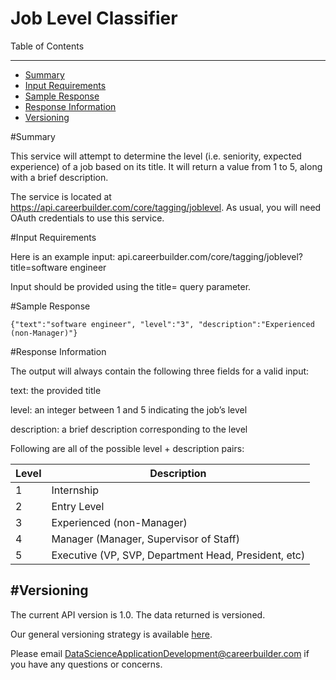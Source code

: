 Job Level Classifier
=================


Table of Contents
_______________

- [Summary](#summary)
- [Input Requirements](#input-requirements)
- [Sample Response](#sample-response)
- [Response Information](#response-information)
- [Versioning](#versioning)


#Summary
 
This service will attempt to determine the level (i.e. seniority, expected experience) of a job based on its title. It will return a value from 1 to 5, along with a brief description.
 
The service is located at https://api.careerbuilder.com/core/tagging/joblevel. As usual, you will need OAuth credentials to use this service.


#Input Requirements

 
Here is an example input:
api.careerbuilder.com/core/tagging/joblevel?title=software engineer
 
Input should be provided using the title= query parameter. 


#Sample Response

```
{"text":"software engineer", "level":"3", "description":"Experienced (non-Manager)"}
```

#Response Information


The output will always contain the following three fields for a valid input:
 
text: the provided title

level: an integer between 1 and 5 indicating the job’s level

description: a brief description corresponding to the level
 
Following are all of the possible level + description pairs:

| Level | Description                                          |
|-------|------------------------------------------------------|
| 1     | Internship                                           |
| 2     | Entry Level                                          |
| 3     | Experienced (non-Manager)                            |
| 4     | Manager (Manager, Supervisor of Staff)               |
| 5     | Executive (VP, SVP, Department Head, President, etc) |

#Versioning
-----------
The current API version is 1.0.  The data returned is versioned.

Our general versioning strategy is available [here](/Versioning.md).
 
Please email DataScienceApplicationDevelopment@careerbuilder.com if you have any questions or concerns.
